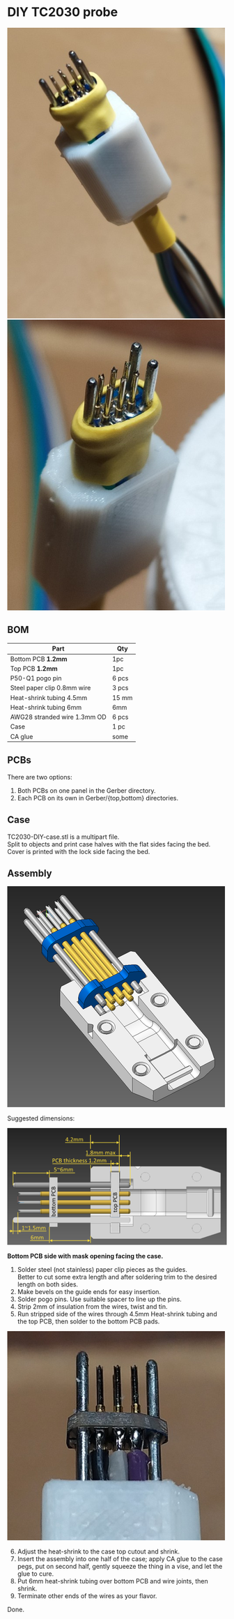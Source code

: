 # DIY TC2030 probe

![Overview](overview-tb.jpg "Overview")
![Close-up](close-up-tb.jpg "Close-up")

## BOM
| Part                          | Qty   |
| ------------------------------|-------|
| Bottom PCB **1.2mm**          | 1pc   |
| Top PCB **1.2mm**             | 1pc   |
| P50-Q1 pogo pin               | 6 pcs |
| Steel paper clip 0.8mm wire   | 3 pcs |
| Heat-shrink tubing 4.5mm      | 15 mm |
| Heat-shrink tubing 6mm        | 6mm   |
| AWG28 stranded wire 1.3mm OD  | 6 pcs |
| Case                          | 1 pc  |
| CA glue                       | some  |

## PCBs
There are two options:
1. Both PCBs on one panel in the Gerber directory.
2. Each PCB on its own in Gerber/{top,bottom} directories.

## Case
TC2030-DIY-case.stl is a multipart file.  
Split to objects and print case halves with the flat sides facing the bed. Cover is printed with the lock side facing the bed.

## Assembly

![Assembly](case-section.png "Assembly")

Suggested dimensions:

![Suggested dimensions](dimensions.png "Suggested dimensions")

**Bottom PCB side with mask opening facing the case.**  
1. Solder steel (not stainless) paper clip pieces as the guides.  
Better to cut some extra length and after soldering trim to the desired
length on both sides.  
2. Make bevels on the guide ends for easy insertion.
3. Solder pogo pins. Use suitable spacer to line up the pins.  
4. Strip 2mm of insulation from the wires, twist and tin.  
5. Run stripped side of the wires through 4.5mm Heat-shrink tubing and the top PCB, then solder to the bottom PCB pads.  

![Wire joints](wire-joints.jpg "Wire joints")

6. Adjust the heat-shrink to the case top cutout and shrink.  
7. Insert the assembly into one half of the case; apply CA glue to the case pegs, put on second half, gently squeeze the thing in a vise, and let the glue to cure.
8. Put 6mm heat-shrink tubing over bottom PCB and wire joints, then shrink.
9. Terminate other ends of the wires as your flavor.  

Done.
